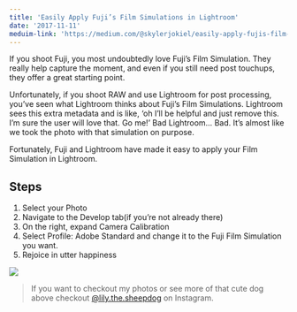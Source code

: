 ```yaml
---
title: 'Easily Apply Fuji’s Film Simulations in Lightroom'
date: '2017-11-11'
meduim-link: 'https://medium.com/@skylerjokiel/easily-apply-fujis-film-simulations-in-lightroom-84507da3615f'
---
```


If you shoot Fuji, you most undoubtedly love Fuji’s Film Simulation. They really help capture the moment, and even if you still need post touchups, they offer a great starting point.


Unfortunately, if you shoot RAW and use Lightroom for post processing, you’ve seen what Lightroom thinks about Fuji’s Film Simulations. Lightroom sees this extra metadata and is like, ‘oh I’ll be helpful and just remove this. I’m sure the user will love that. Go me!’ Bad Lightroom… Bad. It’s almost like we took the photo with that simulation on purpose.


Fortunately, Fuji and Lightroom have made it easy to apply your Film Simulation in Lightroom.


## Steps
1. Select your Photo
2. Navigate to the Develop tab(if you’re not already there)
3. On the right, expand Camera Calibration
4. Select Profile: Adobe Standard and change it to the Fuji Film Simulation you want.
5. Rejoice in utter happiness

![](/images/lightroom-filter-adjust.gif)

> If you want to checkout my photos or see more of that cute dog above checkout [@lily.the.sheepdog](https://medium.com/r/?url=https%3A%2F%2Fwww.instagram.com%2Flily.the.sheepdog%2F) on Instagram.